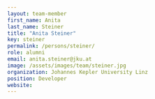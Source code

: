 ```yaml
---
layout: team-member
first_name: Anita
last_name: Steiner
title: "Anita Steiner"
key: steiner
permalink: /persons/steiner/
role: alumni
email: anita.steiner@jku.at
image: /assets/images/team/steiner.jpg
organization: Johannes Kepler University Linz
position: Developer
website:
---
```

